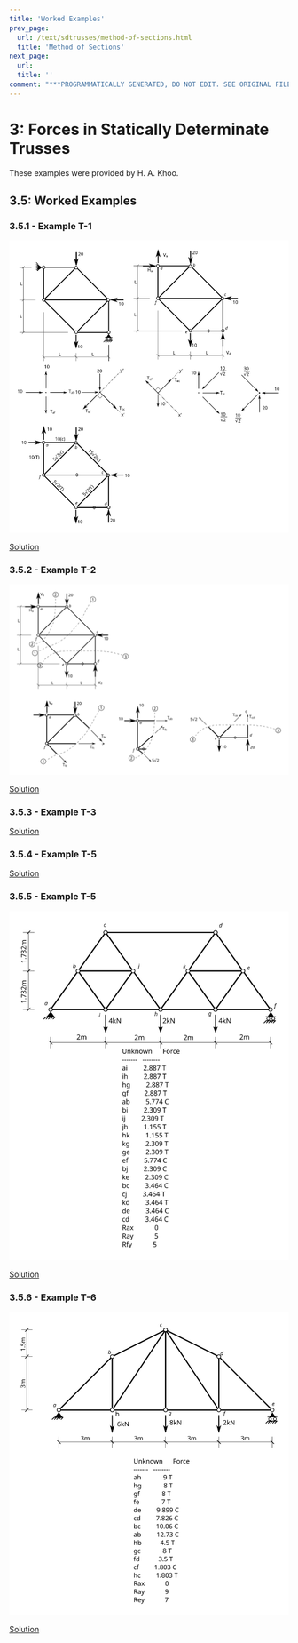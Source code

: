```yaml
---
title: 'Worked Examples'
prev_page:
  url: /text/sdtrusses/method-of-sections.html
  title: 'Method of Sections'
next_page:
  url: 
  title: ''
comment: "***PROGRAMMATICALLY GENERATED, DO NOT EDIT. SEE ORIGINAL FILES IN /content***"
---
```

# 3: Forces in Statically Determinate Trusses

<div class="admonition note">
   These examples were provided by H. A. Khoo.
</div>

## 3.5: Worked Examples

### 3.5.1 - Example T-1

![Figure](../../images/sdtrusses/equilibrium/eg/Example-T1.svg)

[Solution](../../images/sdtrusses/equilibrium/eg/Example-T1.pdf)

### 3.5.2 - Example T-2

![Figure](../../images/sdtrusses/equilibrium/eg/Example-T2.svg)

[Solution](../../images/sdtrusses/equilibrium/eg/Example-T2.pdf)

### 3.5.3 - Example T-3

[Solution](../../images/sdtrusses/equilibrium/eg/Example-T3.pdf)

### 3.5.4 - Example T-5

[Solution](../../images/sdtrusses/equilibrium/eg/Example-T4.pdf)

### 3.5.5 - Example T-5

![Figure](../../images/sdtrusses/equilibrium/eg/Example-T5.svg)

[Solution](../../images/sdtrusses/equilibrium/eg/Example-T5.pdf)

### 3.5.6 - Example T-6

![Figure](../../images/sdtrusses/equilibrium/eg/Example-T6.svg)

[Solution](../../images/sdtrusses/equilibrium/eg/Example-T6.pdf)
